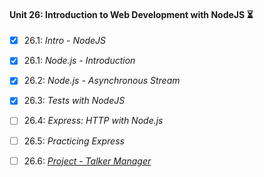 #### Unit 26: Introduction to Web Development with NodeJS :hourglass_flowing_sand:

- [X] 26.1: _Intro - NodeJS_
- [X] 26.1: _Node.js - Introduction_
- [X] 26.2: _Node.js - Asynchronous Stream_
- [X] 26.3: _Tests with NodeJS_
- [ ] 26.4: _Express: HTTP with Node.js_
- [ ] 26.5: _Practicing Express_
- [ ] 26.6: [_Project - Talker Manager_]()

